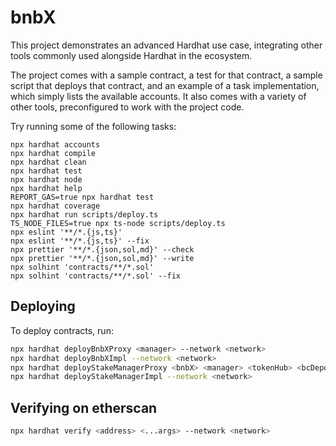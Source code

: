 # bnbX

This project demonstrates an advanced Hardhat use case, integrating other tools commonly used alongside Hardhat in the ecosystem.

The project comes with a sample contract, a test for that contract, a sample script that deploys that contract, and an example of a task implementation, which simply lists the available accounts. It also comes with a variety of other tools, preconfigured to work with the project code.

Try running some of the following tasks:

```shell
npx hardhat accounts
npx hardhat compile
npx hardhat clean
npx hardhat test
npx hardhat node
npx hardhat help
REPORT_GAS=true npx hardhat test
npx hardhat coverage
npx hardhat run scripts/deploy.ts
TS_NODE_FILES=true npx ts-node scripts/deploy.ts
npx eslint '**/*.{js,ts}'
npx eslint '**/*.{js,ts}' --fix
npx prettier '**/*.{json,sol,md}' --check
npx prettier '**/*.{json,sol,md}' --write
npx solhint 'contracts/**/*.sol'
npx solhint 'contracts/**/*.sol' --fix
```

## Deploying

To deploy contracts, run:

```bash
npx hardhat deployBnbXProxy <manager> --network <network>
npx hardhat deployBnbXImpl --network <network>
npx hardhat deployStakeManagerProxy <bnbX> <manager> <tokenHub> <bcDepositWallet> <bot> --network <network>
npx hardhat deployStakeManagerImpl --network <network>
```

## Verifying on etherscan

```bash
npx hardhat verify <address> <...args> --network <network>
```
